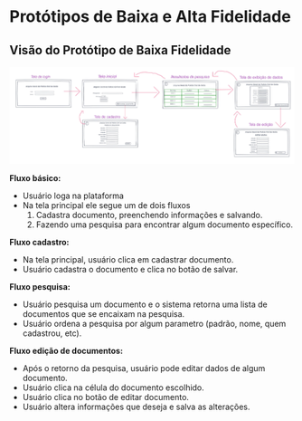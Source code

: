 # Protótipos de Baixa e Alta Fidelidade

## Visão do Protótipo de Baixa Fidelidade
 

[![Prototipo baixa fidelidade](./prototipos/prototipo_baixa_fidelidade.png)](./prototipos/prototipo_baixa_fidelidade.png)

**Fluxo básico:**
- Usuário loga na plataforma
- Na tela principal ele segue um de dois fluxos
  1. Cadastra documento, preenchendo informações e salvando.
  2. Fazendo uma pesquisa para encontrar algum documento específico.

**Fluxo cadastro:**
- Na tela principal, usuário clica em cadastrar documento.
- Usuário cadastra o documento e clica no botão de salvar.

**Fluxo pesquisa:**
- Usuário pesquisa um documento e o sistema retorna uma lista de documentos que se encaixam na pesquisa.
- Usuário ordena a pesquisa por algum parametro (padrão, nome, quem cadastrou, etc).

**Fluxo edição de documentos:**
- Após o retorno da pesquisa, usuário pode editar dados de algum documento.
- Usuário clica na célula do documento escolhido.
- Usuário clica no botão de editar documento.
- Usuário altera informações que deseja e salva as alterações.
